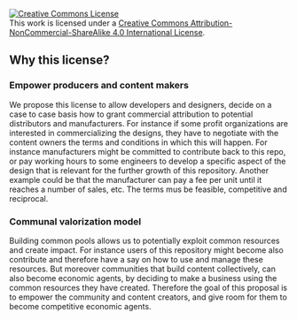 <a rel="license" href="http://creativecommons.org/licenses/by-nc-sa/4.0/"><img alt="Creative Commons License" style="border-width:0" src="https://i.creativecommons.org/l/by-nc-sa/4.0/80x15.png" /></a><br />This work is licensed under a <a rel="license" href="http://creativecommons.org/licenses/by-nc-sa/4.0/">Creative Commons Attribution-NonCommercial-ShareAlike 4.0 International License</a>.

## Why this license?
### Empower producers and content makers
We propose this license to allow developers and designers, decide on a case to case basis how to grant commercial attribution to potential distributors and manufacturers. For instance if some profit organizations are interested in commercializing the designs, they have to negotiate with the content owners the terms and conditions in which this will happen. For instance manufacturers might be committed to contribute back to this repo, or pay working hours to some engineers to develop a specific aspect of the design that is relevant for the further growth of this repository. Another example could be that the manufacturer can pay a fee per unit until it reaches a number of sales, etc. The terms mus be feasible, competitive and reciprocal.

### Communal valorization model
Building common pools allows us to potentially exploit common resources and create impact. For instance users of this repository might become also contribute and therefore have a say on how to use and manage these resources. But moreover communities that build content collectively, can also become economic agents, by deciding to make a business using the common resources they have created. Therefore the goal of this proposal is to empower the community and content creators, and give room for them to become competitive economic agents.
